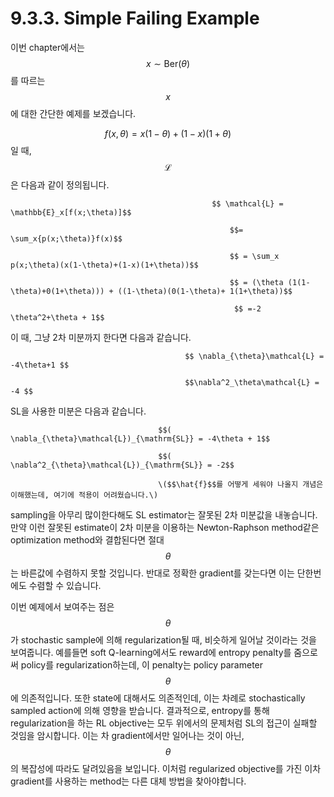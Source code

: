 # 9.3.3. Simple Failing Example

이번 chapter에서는 $$ x \sim \mathrm{Ber}(\theta)$$를 따르는 $$x$$에 대한 간단한 예제를 보겠습니다.

$$ f(x,\theta) = x(1-\theta) + (1-x)(1+\theta) $$일 때, $$\mathcal{L} $$은 다음과 같이 정의됩니다.

                                                 $$ \mathcal{L} = \mathbb{E}_x[f(x;\theta)]$$

                                                     $$=  \sum_x{p(x;\theta)}f(x)$$

                                                     $$ = \sum_x p(x;\theta)(x(1-\theta)+(1-x)(1+\theta))$$

                                                     $$ = (\theta (1(1-\theta)+0(1+\theta))) + ((1-\theta)(0(1-\theta)+ 1(1+\theta))$$

                                                      $$ =-2 \theta^2+\theta + 1$$

 이 때, 그냥 2차 미분까지 한다면 다음과 같습니다.

                                           $$ \nabla_{\theta}\mathcal{L} = -4\theta+1 $$

                                           $$\nabla^2_\theta\mathcal{L} = -4 $$

SL을 사용한 미분은 다음과 같습니다. 

                                     $$( \nabla_{\theta}\mathcal{L})_{\mathrm{SL}} = -4\theta + 1$$

                                     $$( \nabla^2_{\theta}\mathcal{L})_{\mathrm{SL}} = -2$$ 

                                     \($$\hat{f}$$를 어떻게 세워야 나올지 개념은 이해했는데, 여기에 적용이 어려웠습니다.\)

 sampling을 아무리 많이한다해도 SL estimator는 잘못된 2차 미분값을 내놓습니다. 만약 이런 잘못된 estimate이 2차 미분을 이용하는 Newton-Raphson method같은 optimization method와 결합된다면 절대 $$\theta$$는 바른값에 수렴하지 못할 것입니다. 반대로 정확한 gradient를 갖는다면 이는 단한번에도 수렴할 수 있습니다.

 이번 예제에서 보여주는 점은 $$\theta$$가 stochastic sample에 의해 regularization될 때, 비슷하게 일어날 것이라는 것을 보여줍니다. 예를들면  soft Q-learning에서도 reward에  entropy penalty를 줌으로써 policy를 regularization하는데, 이 penalty는 policy parameter $$ \theta$$에 의존적입니다. 또한 state에 대해서도 의존적인데, 이는 차례로 stochastically sampled action에 의해 영향을 받습니다. 결과적으로, entropy를 통해 regularization을 하는 RL objective는 모두 위에서의 문제처럼 SL의 접근이 실패할 것임을 암시합니다. 이는 차 gradient에서만 일어나는 것이 아닌, $$\theta$$의 복잡성에 따라도 달려있음을 보입니다. 이처럼 regularized objective를 가진 이차 gradient를 사용하는 method는 다른 대체 방법을 찾아야합니다.



